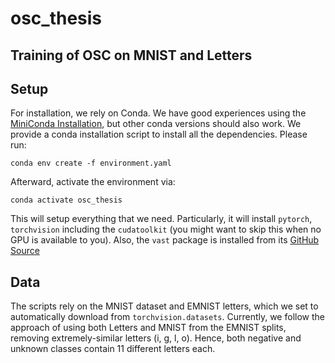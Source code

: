 # osc_thesis
## Training of OSC on MNIST and Letters

## Setup

For installation, we rely on Conda.
We have good experiences using the [MiniConda Installation](https://docs.conda.io/en/latest/miniconda.html), but other conda versions should also work.
We provide a conda installation script to install all the dependencies.
Please run:

    conda env create -f environment.yaml

Afterward, activate the environment via:

    conda activate osc_thesis

This will setup everything that we need.
Particularly, it will install `pytorch`, `torchvision` including the `cudatoolkit` (you might want to skip this when no GPU is available to you).
Also, the `vast` package is installed from its [GitHub Source](https://github.com/Vastlab/vast.git)

## Data

The scripts rely on the MNIST dataset and EMNIST letters, which we set to automatically download from `torchvision.datasets`.
Currently, we follow the approach of using both Letters and MNIST from the EMNIST splits, removing extremely-similar letters (i, g, l, o).
Hence, both negative and unknown classes contain 11 different letters each.

